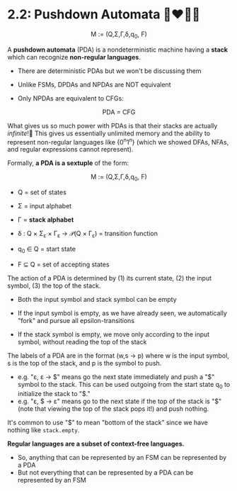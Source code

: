# 2.2: Pushdown Automata 👨‍❤️‍💋‍👨

<div align="center">
M := (Q,Σ,Γ,δ,q<sub>0</sub>, F)
</div>

A **pushdown automata** (PDA) is a nondeterministic machine having a **stack** which can recognize **non-regular languages**.

- There are deterministic PDAs but we won't be discussing them

- Unlike FSMs, DPDAs and NPDAs are NOT equivalent

- Only NPDAs are equivalent to CFGs:

<div align="center">
PDA = CFG
</div>

What gives us so much power with PDAs is that their stacks are actually *infinite*!🌌 This gives us essentially unlimited memory and the ability to represent non-regular languages like {0<sup>n</sup>1<sup>n</sup>} (which we showed DFAs, NFAs, and regular expressions cannot represent).

Formally, **a PDA is a sextuple** of the form:

<div align="center">
M := (Q,Σ,Γ,δ,q<sub>0</sub>, F)
</div>

- Q = set of states

- Σ = input alphabet

- Γ = **stack alphabet**

- δ : Q × Σ<sub>ε</sub> × Γ<sub>ε</sub> → 𝒫(Q × Γ<sub>ε</sub>) = transition function

- q<sub>0</sub> ∈ Q = start state

- F ⊆ Q = set of accepting states

The action of a PDA is determined by (1) its current state, (2) the input symbol, (3) the top of the stack.

- Both the input symbol and stack symbol can be empty

- If the input symbol is empty, as we have already seen, we automatically "fork" and pursue all epsilon-transitions

- If the stack symbol is empty, we move only according to the input symbol, without reading the top of the stack

The labels of a PDA are in the format (w,s → p) where w is the input symbol, s is the top of the stack, and p is the symbol to push.
- e.g. "ε, ε → $" means go the next state immediately and push a "$" symbol to the stack. This can be used outgoing from the start state q<sub>0</sub> to initialize the stack to "$."
- e.g. "ε, $ → ε" means go to the next state if the top of the stack is "$" (note that viewing the top of the stack pops it!) and push nothing.

It's common to use "$" to mean "bottom of the stack" since we have nothing like `stack.empty`.

**Regular languages are a subset of context-free languages.**
- So, anything that can be represented by an FSM can be represented by a PDA
- But not everything that can be represented by a PDA can be represented by an FSM


